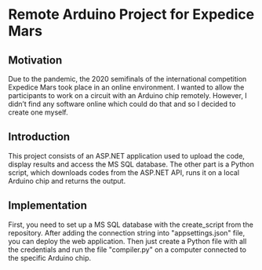 # Remote Arduino Project for Expedice Mars

## Motivation
Due to the pandemic, the 2020 semifinals of the international competition Expedice Mars took place in an online environment. I wanted to allow the participants to work on a circuit with an Arduino chip remotely. However, I didn’t find any software online which could do that and so I decided to create one myself.

## Introduction

This project consists of an ASP.NET application used to upload the code, display results and access the MS SQL database. The other part is a Python script, which downloads codes from the ASP.NET API, runs it on a local Arduino chip and returns the output.

## Implementation

First, you need to set up a MS SQL database with the create_script from the repository. After adding the connection string into "appsettings.json" file, you can deploy the web application. Then just create a Python file with all the credentials and run the file "compiler.py" on a computer connected to the specific Arduino chip. 
